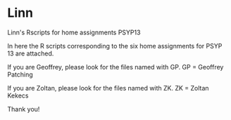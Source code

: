 # Linn
Linn's Rscripts for home assignments PSYP13

In here the R scripts corresponding to the six home assignments for PSYP 13 are attached. 

If you are Geoffrey, please look for the files named with GP. 
GP = Geoffrey Patching

If you are Zoltan, please look for the files named with ZK.
ZK = Zoltan Kekecs 

Thank you!
